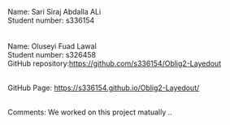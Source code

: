 Name: Sari Siraj Abdalla ALi <br>
Student number: s336154 <br>
<br> <br>
Name: Oluseyi Fuad Lawal <br>
Student number: s326458 <br>
GitHub repository:https://github.com/s336154/Oblig2-Layedout </br></br>

GitHub Page: https://s336154.github.io/Oblig2-Layedout/</br></br>

Comments: We worked on this project matually ..
